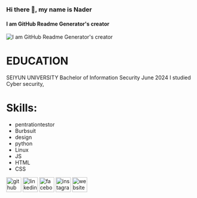 ### Hi there 👋, my name is Nader
#### I am GitHub Readme Generator's creator

![I am GitHub Readme Generator's creator](file:///C:/Users/G.B/Downloads/WhatsApp%20Image%202024-09-30%20at%205.19.22%20PM.jpeg)



# EDUCATION

SEIYUN UNIVERSITY Bachelor of Information Security June 2024 I studied Cyber security,

# Skills:
* pentrationtestor 
* Burbsuit
* design
* python
* Linux
* JS
* HTML
* CSS


[<img src='https://cdn.jsdelivr.net/npm/simple-icons@3.0.1/icons/github.svg' alt='github' height='40'>](https://github.com/https://github.com/NaderAmeen-A)  [<img src='https://cdn.jsdelivr.net/npm/simple-icons@3.0.1/icons/linkedin.svg' alt='linkedin' height='40'>](https://www.linkedin.com/in/inkedin.com/in/nader-alhwamail-532907314//)  [<img src='https://cdn.jsdelivr.net/npm/simple-icons@3.0.1/icons/facebook.svg' alt='facebook' height='40'>](https://www.facebook.com/facebook.com/profile.php?id=100090752036852)  [<img src='https://cdn.jsdelivr.net/npm/simple-icons@3.0.1/icons/instagram.svg' alt='instagram' height='40'>](https://www.instagram.com/na9era,a/)  [<img src='https://cdn.jsdelivr.net/npm/simple-icons@3.0.1/icons/icloud.svg' alt='website' height='40'>](https://medium.com/@na9eraa44/hack-the-box-meow-faw-dancing-redeemer-only-solution-without-setps-the-flag-ready-to-copy-paste-d6acc7585481)  

